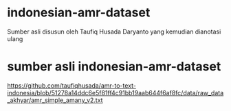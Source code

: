 # indonesian-amr-dataset
Sumber asli disusun oleh Taufiq Husada Daryanto yang kemudian dianotasi ulang

# sumber asli indonesian-amr-dataset
https://github.com/taufiqhusada/amr-to-text-indonesia/blob/51278a14ddc6e5f81ff4c91bb19aab644f6af8fc/data/raw_data_akhyar/amr_simple_amany_v2.txt
